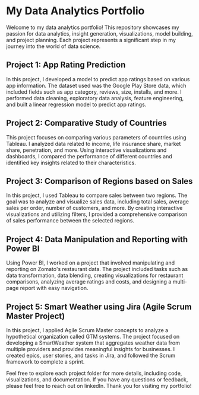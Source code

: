 # My Data Analytics Portfolio

Welcome to my data analytics portfolio! This repository showcases my passion for data analytics, insight generation, visualizations, model building, and project planning. Each project represents a significant step in my journey into the world of data science.

## Project 1: App Rating Prediction

In this project, I developed a model to predict app ratings based on various app information. The dataset used was the Google Play Store data, which included fields such as app category, reviews, size, installs, and more. I performed data cleaning, exploratory data analysis, feature engineering, and built a linear regression model to predict app ratings.

## Project 2: Comparative Study of Countries

This project focuses on comparing various parameters of countries using Tableau. I analyzed data related to income, life insurance share, market share, penetration, and more. Using interactive visualizations and dashboards, I compared the performance of different countries and identified key insights related to their characteristics.

## Project 3: Comparison of Regions based on Sales

In this project, I used Tableau to compare sales between two regions. The goal was to analyze and visualize sales data, including total sales, average sales per order, number of customers, and more. By creating interactive visualizations and utilizing filters, I provided a comprehensive comparison of sales performance between the selected regions.

## Project 4: Data Manipulation and Reporting with Power BI

Using Power BI, I worked on a project that involved manipulating and reporting on Zomato's restaurant data. The project included tasks such as data transformation, data blending, creating visualizations for restaurant comparisons, analyzing average ratings and costs, and designing a multi-page report with easy navigation.

## Project 5: Smart Weather using Jira (Agile Scrum Master Project)

In this project, I applied Agile Scrum Master concepts to analyze a hypothetical organization called GTM systems. The project focused on developing a SmartWeather system that aggregates weather data from multiple providers and provides meaningful insights for businesses. I created epics, user stories, and tasks in Jira, and followed the Scrum framework to complete a sprint.

Feel free to explore each project folder for more details, including code, visualizations, and documentation. If you have any questions or feedback, please feel free to reach out on linkedIn. Thank you for visiting my portfolio!
